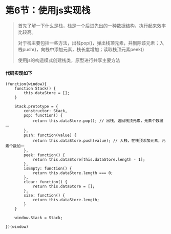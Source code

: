 # 第6节：使用js实现栈

> 首先了解一下什么是栈，栈是一个后进先出的一种数据结构，执行起来效率比较高。
>
> 对于栈主要包括一些方法，出栈pop()，弹出栈顶元素，并删除该元素；入栈push()，向栈中添加元素，栈长度增加；读取栈顶元素peek()
>
> 使用js的构造模式创建栈类，原型进行共享主要方法

#### 代码实现如下 ####

```
(function(window){
    function Stack() {
        this.dataStore = [];
    }
    
    Stack.prototype = {
    	constructor: Stack,
        pop: function() {
            return this.dataStore.pop(); // 出栈，返回栈顶元素，元素个数减一
        },
        push: function(value) {
            return this.dataStore.push(value); // 入栈，在栈顶添加元素，元素个数加一
        },
        peek: function() {
            return this.dataStore[this.dataStore.length - 1];
        },
        isEmpty: function() {
            return this.dataStore.length === 0;
        },
        clear: function() {
            return this.dataStore = [];
        },
        size: function() {
            return this.dataStore.length;
        }
    }
    
    window.Stack = Stack;
    
})(window)
```

